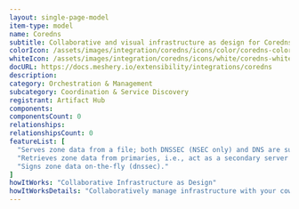 ```yaml
---
layout: single-page-model
item-type: model
name: Coredns
subtitle: Collaborative and visual infrastructure as design for Coredns
colorIcon: /assets/images/integration/coredns/icons/color/coredns-color.svg
whiteIcon: /assets/images/integration/coredns/icons/white/coredns-white.svg
docURL: https://docs.meshery.io/extensibility/integrations/coredns
description: 
category: Orchestration & Management
subcategory: Coordination & Service Discovery
registrant: Artifact Hub
components: 
componentsCount: 0
relationships: 
relationshipsCount: 0
featureList: [
  "Serves zone data from a file; both DNSSEC (NSEC only) and DNS are supported (file and auto).",
  "Retrieves zone data from primaries, i.e., act as a secondary server (AXFR only) (secondary).",
  "Signs zone data on-the-fly (dnssec)."
]
howItWorks: "Collaborative Infrastructure as Design"
howItWorksDetails: "Collaboratively manage infrastructure with your coworkers synchronously sharing the same designs."
---
```

